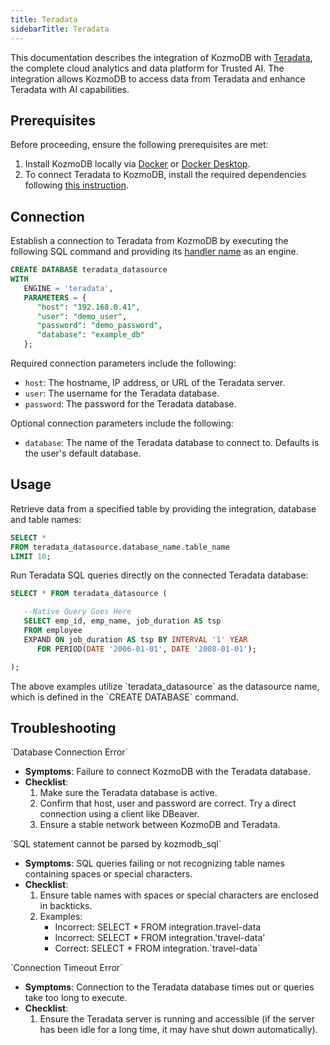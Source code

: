 ```yaml
---
title: Teradata
sidebarTitle: Teradata
---
```


This documentation describes the integration of KozmoDB with [Teradata](https://www.teradata.com/why-teradata), the complete cloud analytics and data platform for Trusted AI.
The integration allows KozmoDB to access data from Teradata and enhance Teradata with AI capabilities.

## Prerequisites

Before proceeding, ensure the following prerequisites are met:

1. Install KozmoDB locally via [Docker](https://docs.kozmodb.com/setup/self-hosted/docker) or [Docker Desktop](https://docs.kozmodb.com/setup/self-hosted/docker-desktop).
2. To connect Teradata to KozmoDB, install the required dependencies following [this instruction](https://docs.kozmodb.com/setup/self-hosted/docker#install-dependencies).

## Connection

Establish a connection to Teradata from KozmoDB by executing the following SQL command and providing its [handler name](https://github.com/digitranslab/kozmodb/tree/main/kozmodb/integrations/handlers/teradata_handler) as an engine.

```sql
CREATE DATABASE teradata_datasource
WITH
   ENGINE = 'teradata',
   PARAMETERS = {
      "host": "192.168.0.41",
      "user": "demo_user",
      "password": "demo_password",
      "database": "example_db"
   };
```

Required connection parameters include the following:

* `host`: The hostname, IP address, or URL of the Teradata server.
* `user`: The username for the Teradata database.
* `password`: The password for the Teradata database.

Optional connection parameters include the following:

* `database`: The name of the Teradata database to connect to. Defaults is the user's default database.

## Usage

Retrieve data from a specified table by providing the integration, database and table names:

```sql
SELECT *
FROM teradata_datasource.database_name.table_name
LIMIT 10;
```

Run Teradata SQL queries directly on the connected Teradata database:

```sql
SELECT * FROM teradata_datasource (

   --Native Query Goes Here
   SELECT emp_id, emp_name, job_duration AS tsp
   FROM employee
   EXPAND ON job_duration AS tsp BY INTERVAL '1' YEAR
      FOR PERIOD(DATE '2006-01-01', DATE '2008-01-01');

);
```

<Note>
The above examples utilize `teradata_datasource` as the datasource name, which is defined in the `CREATE DATABASE` command.
</Note>

## Troubleshooting

<Warning>
`Database Connection Error`

* **Symptoms**: Failure to connect KozmoDB with the Teradata database.
* **Checklist**:
    1. Make sure the Teradata database is active.
    2. Confirm that host, user and password are correct. Try a direct connection using a client like DBeaver.
    3. Ensure a stable network between KozmoDB and Teradata.
</Warning>

<Warning>
`SQL statement cannot be parsed by kozmodb_sql`

* **Symptoms**: SQL queries failing or not recognizing table names containing spaces or special characters.
* **Checklist**:
    1. Ensure table names with spaces or special characters are enclosed in backticks.
    2. Examples:
        * Incorrect: SELECT * FROM integration.travel-data
        * Incorrect: SELECT * FROM integration.'travel-data'
        * Correct: SELECT * FROM integration.\`travel-data\`
</Warning>

<Warning>
`Connection Timeout Error`

* **Symptoms**: Connection to the Teradata database times out or queries take too long to execute.
* **Checklist**:
    1. Ensure the Teradata server is running and accessible (if the server has been idle for a long time, it may have shut down automatically).

</Warning>